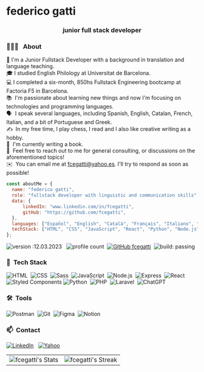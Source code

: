 <h1 align="left">federico gatti</h1>
<h3 align="center">junior full stack developer</h3>



### 👨🏻‍💻 &nbsp; About

🚀&nbsp;I'm a Junior Fullstack Developer with a background in translation and language teaching.<br>
🎓&nbsp;I studied English Philology at Universitat de Barcelona.<br>
💻&nbsp;I completed a six-month, 850hs Fullstack Engineering bootcamp at Factoria F5 in Barcelona.<br>
📚 &nbsp;I'm passionate about learning new things and now I'm focusing on technologies and programming languages.<br>
🗣️ &nbsp;I speak several languages, including Spanish, English, Catalan, French, Italian, and a bit of Portuguese and Greek.<br>
✍️ &nbsp;In my free time, I play chess, I read and I also like creative writing as a hobby.<br>
📖 &nbsp;I'm currently writing a book.<br>
💬 &nbsp;Feel free to reach out to me for general consulting, or discussions on the aforementioned topics!<br>
✉️ &nbsp;You can email me at fcegatti@yahoo.es. I'll try to respond as soon as possible!<br>
<!-- 📄 &nbsp;You can check my [Resume](https://) for more details about my working experience. -->


```javascript
const aboutMe = {
  name: "federico gatti",
  role: "fullstack developer with linguistic and communication skills",
  data: { 
      linkedIn: "www.linkedin.com/in/fcegatti",
      gitHub: "https://github.com/fcegatti", 
  },            
  languages: ["Español", "English", "Català", "Français", "Italiano", "Ελλινικά", "Português", "Avañe'ẽ"],
  techStack: ["HTML", "CSS", "JavaScript", "React", "Python", "Node.js", "PHP", "Laravel", "MySQL", "MongoDB"],
};
```

![version :12.03.2023](https://img.shields.io/badge/version-12.03.2023-informational) &nbsp;
![profile count](https://komarev.com/ghpvc/?username=fcegatti&color=red)&nbsp;
[![GitHub fcegatti](https://img.shields.io/github/followers/fcegatti?label=follow&style=social)](https://github.com/fcegatti)&nbsp;
![build: passing](https://img.shields.io/badge/build-passing-success)

### 🔧 &nbsp;Tech Stack

![HTML](https://img.shields.io/badge/-HTML-05122A?style=flat&logo=HTML5)&nbsp;
![CSS](https://img.shields.io/badge/-CSS-05122A?style=flat&logo=CSS3&logoColor=1572B6)&nbsp;
![Sass](https://img.shields.io/badge/-Sass-05122A?style=flat&logo=Sass)&nbsp;
![JavaScript](https://img.shields.io/badge/-JavaScript-05122A?style=flat&logo=javascript)&nbsp;
![Node.js](https://img.shields.io/badge/-Node.js-05122A?style=flat&logo=node.js)&nbsp;
![Express](https://img.shields.io/badge/-Express.js-05122A?style=flat&logo=express)&nbsp; 
![React](https://img.shields.io/badge/-React-05122A?style=flat&logo=react)&nbsp;
![Styled Components](https://img.shields.io/badge/styled--components-05122A?style=flat-square&logo=styled-components&logoColor=white)
![Python](https://img.shields.io/badge/-Python-05122A?style=flat&logo=python)&nbsp;
![PHP](https://img.shields.io/badge/-PHP-05122A?style=flat&logo=php)&nbsp;
![Laravel](https://img.shields.io/badge/-Laravel-05122A?style=flat&logo=laravel)&nbsp;
![ChatGPT](https://img.shields.io/badge/-ChatGPT-05122A?style=flat&logo=openai&logoColor=FFFFFF)


### 🛠️ &nbsp;Tools

![Postman](https://img.shields.io/badge/-Postman-05122A?style=flat&logo=postman)&nbsp;
![Git](https://img.shields.io/badge/-Git-05122A?style=flat&logo=Git&logoColor=F05032)&nbsp;
![Figma](https://img.shields.io/badge/-Figma-05122A?style=flat&logo=figma)&nbsp;
![Notion](https://img.shields.io/badge/-Notion-05122A?style=flat&logo=notion)&nbsp;


  ### 📫 &nbsp;Contact
<a href="https://www.linkedin.com/in/fcegatti/"><img alt="LinkedIn" src="https://img.shields.io/badge/linkedin%20-%230077B5.svg?&style=flat&logo=linkedin&logoColor=white"/></a> &nbsp;
<a href="mailto:fcegatti@yahoo.es"><img alt="Yahoo" src="https://img.shields.io/badge/Yahoo-720e9e?style=flat-square&logo=yahoo&logoColor=white&color=720e9e" /></a> &nbsp;

<div align="center">
  <table>
    <tr>
      <td>
        <div align="center">
          <img src="https://github-readme-stats.vercel.app/api?username=fcegatti&theme=tokyonight&show_icons=true&hide_border=true&count_private=true" alt="fcegatti's Stats">
        </div>
      </td>
      <td>
        <div align="center">
          <img src="https://github-readme-streak-stats.herokuapp.com/?user=fcegatti&theme=tokyonight&hide_border=true&currStreakNum=1&currStreakLabel=Current%20streak" alt="fcegatti's Streak">
        </div>
      </td>
    </tr>
  </table>
</div>

